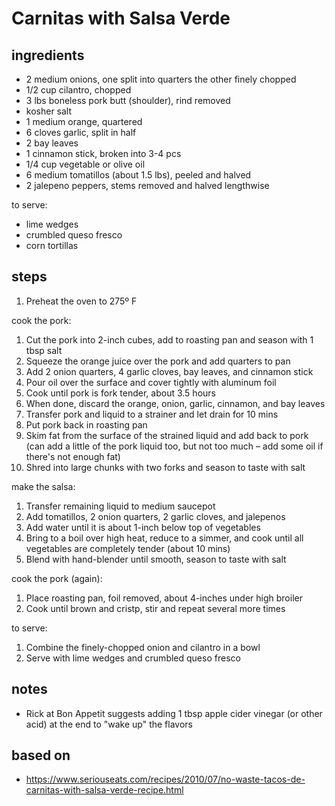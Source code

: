 # Carnitas with Salsa Verde

## ingredients
* 2 medium onions, one split into quarters the other finely chopped  
* 1/2 cup cilantro, chopped  
* 3 lbs boneless pork butt (shoulder), rind removed  
* kosher salt  
* 1 medium orange, quartered  
* 6 cloves garlic, split in half  
* 2 bay leaves  
* 1 cinnamon stick, broken into 3-4 pcs  
* 1/4 cup vegetable or olive oil  
* 6 medium tomatillos (about 1.5 lbs), peeled and halved  
* 2 jalepeno peppers, stems removed and halved lengthwise  

to serve:  
* lime wedges  
* crumbled queso fresco  
* corn tortillas  

## steps
1. Preheat the oven to 275º F

cook the pork:  
1. Cut the pork into 2-inch cubes, add to roasting pan and season with 1 tbsp salt  
2. Squeeze the orange juice over the pork and add quarters to pan  
3. Add 2 onion quarters, 4 garlic cloves, bay leaves, and cinnamon stick  
4. Pour oil over the surface and cover tightly with aluminum foil  
5. Cook until pork is fork tender, about 3.5 hours  
6. When done, discard the orange, onion, garlic, cinnamon, and bay leaves  
7. Transfer pork and liquid to a strainer and let drain for 10 mins  
8. Put pork back in roasting pan  
9. Skim fat from the surface of the strained liquid and add back to pork (can add a little of the pork liquid too, but not too much – add some oil if there's not enough fat)  
10. Shred into large chunks with two forks and season to taste with salt  

make the salsa:  
1. Transfer remaining liquid to medium saucepot  
2. Add tomatillos, 2 onion quarters, 2 garlic cloves, and jalepenos  
3. Add water until it is about 1-inch below top of vegetables  
4. Bring to a boil over high heat, reduce to a simmer, and cook until all vegetables are completely tender (about 10 mins)  
5. Blend with hand-blender until smooth, season to taste with salt  

cook the pork (again):  
1. Place roasting pan, foil removed, about 4-inches under high broiler  
2. Cook until brown and cristp, stir and repeat several more times  

to serve:  
1. Combine the finely-chopped onion and cilantro in a bowl  
2. Serve with lime wedges and crumbled queso fresco  

## notes  
* Rick at Bon Appetit suggests adding 1 tbsp apple cider vinegar (or other acid) at the end to "wake up" the flavors  

## based on
* https://www.seriouseats.com/recipes/2010/07/no-waste-tacos-de-carnitas-with-salsa-verde-recipe.html  

